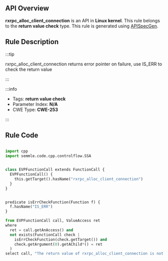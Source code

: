 ---
---


## API Overview
**rxrpc_alloc_client_connection** is an API in **Linux kernel**. This rule belongs to the **return value check** type. This rule is generated using [APISpecGen](../../tools/APISpecGen).
## Rule Description

:::tip

rxrpc_alloc_client_connection returns error pointer on failure, use IS_ERR to check the return value

:::

:::info

- Tags: **return value check**
- Parameter Index: **N/A**
- CWE Type: **CWE-253**

:::

## Rule Code
```python

import cpp
import semmle.code.cpp.controlflow.SSA


class EVPFunctionCall extends FunctionCall {
  EVPFunctionCall() {
    this.getTarget().hasName("rxrpc_alloc_client_connection")
  }
}


predicate isErrCheckFunction(Function f) {
  f.hasName("IS_ERR") 
}

from EVPFunctionCall call, ValueAccess ret
where
  ret = call.getAnAccess() and
  not exists(FunctionCall check |
    isErrCheckFunction(check.getTarget()) and
    check.getArgument(0).getAChild*() = ret
  )
select call, "The return value of rxrpc_alloc_client_connection is not checked with IS_ERR."
    
```